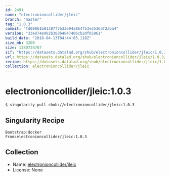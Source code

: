```yaml
---
id: 2491
name: "electronioncollider/jleic"
branch: "master"
tag: "1.0.3"
commit: "fd00861b81387f7b33e94a864f53e3536af2aba4"
version: "33e874e902b388b4847406cb2df85861"
build_date: "2018-04-13T04:44:05.118Z"
size_mb: 3200
size: 1380724767
sif: "https://datasets.datalad.org/shub/electronioncollider/jleic/1.0.3/2018-04-13-fd00861b-33e874e9/33e874e902b388b4847406cb2df85861.simg"
url: https://datasets.datalad.org/shub/electronioncollider/jleic/1.0.3/2018-04-13-fd00861b-33e874e9/
recipe: https://datasets.datalad.org/shub/electronioncollider/jleic/1.0.3/2018-04-13-fd00861b-33e874e9/Singularity
collection: electronioncollider/jleic
---
```


# electronioncollider/jleic:1.0.3

```bash
$ singularity pull shub://electronioncollider/jleic:1.0.3
```

## Singularity Recipe

```singularity
Bootstrap:docker  
From:electronioncollider/jleic:1.0.3
```

## Collection

 - Name: [electronioncollider/jleic](https://github.com/electronioncollider/jleic)
 - License: None

